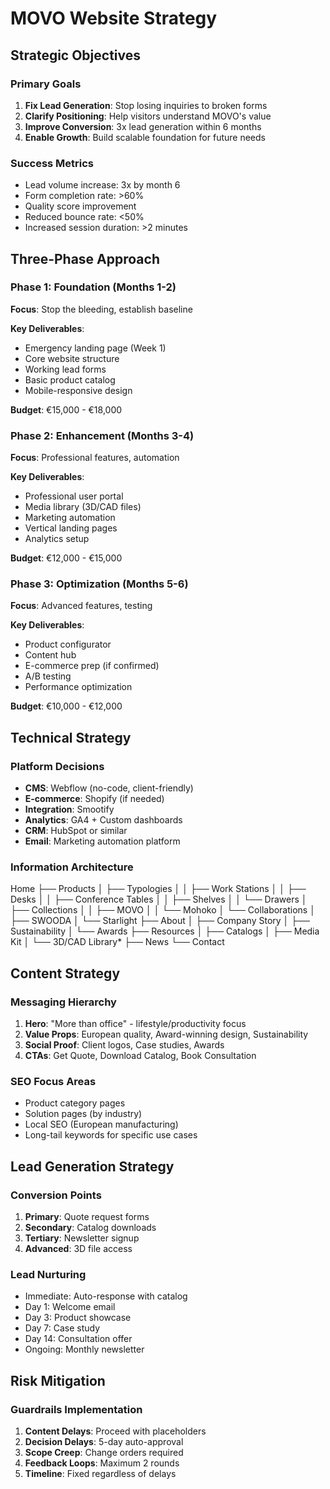 # MOVO Website Strategy

## Strategic Objectives

### Primary Goals
1. **Fix Lead Generation**: Stop losing inquiries to broken forms
2. **Clarify Positioning**: Help visitors understand MOVO's value
3. **Improve Conversion**: 3x lead generation within 6 months
4. **Enable Growth**: Build scalable foundation for future needs

### Success Metrics
- Lead volume increase: 3x by month 6
- Form completion rate: >60%
- Quality score improvement
- Reduced bounce rate: <50%
- Increased session duration: >2 minutes

## Three-Phase Approach

### Phase 1: Foundation (Months 1-2)
**Focus**: Stop the bleeding, establish baseline

**Key Deliverables**:
- Emergency landing page (Week 1)
- Core website structure
- Working lead forms
- Basic product catalog
- Mobile-responsive design

**Budget**: €15,000 - €18,000

### Phase 2: Enhancement (Months 3-4)
**Focus**: Professional features, automation

**Key Deliverables**:
- Professional user portal
- Media library (3D/CAD files)
- Marketing automation
- Vertical landing pages
- Analytics setup

**Budget**: €12,000 - €15,000

### Phase 3: Optimization (Months 5-6)
**Focus**: Advanced features, testing

**Key Deliverables**:
- Product configurator
- Content hub
- E-commerce prep (if confirmed)
- A/B testing
- Performance optimization

**Budget**: €10,000 - €12,000

## Technical Strategy

### Platform Decisions
- **CMS**: Webflow (no-code, client-friendly)
- **E-commerce**: Shopify (if needed)
- **Integration**: Smootify
- **Analytics**: GA4 + Custom dashboards
- **CRM**: HubSpot or similar
- **Email**: Marketing automation platform

### Information Architecture
Home
├── Products
│   ├── Typologies
│   │   ├── Work Stations
│   │   ├── Desks
│   │   ├── Conference Tables
│   │   ├── Shelves
│   │   └── Drawers
│   ├── Collections
│   │   ├── MOVO
│   │   └── Mohoko
│   └── Collaborations
│       ├── SWOODA
│       └── Starlight
├── About
│   ├── Company Story
│   ├── Sustainability
│   └── Awards
├── Resources
│   ├── Catalogs
│   ├── Media Kit
│   └── 3D/CAD Library*
├── News
└── Contact

## Content Strategy

### Messaging Hierarchy
1. **Hero**: "More than office" - lifestyle/productivity focus
2. **Value Props**: European quality, Award-winning design, Sustainability
3. **Social Proof**: Client logos, Case studies, Awards
4. **CTAs**: Get Quote, Download Catalog, Book Consultation

### SEO Focus Areas
- Product category pages
- Solution pages (by industry)
- Local SEO (European manufacturing)
- Long-tail keywords for specific use cases

## Lead Generation Strategy

### Conversion Points
1. **Primary**: Quote request forms
2. **Secondary**: Catalog downloads
3. **Tertiary**: Newsletter signup
4. **Advanced**: 3D file access

### Lead Nurturing
- Immediate: Auto-response with catalog
- Day 1: Welcome email
- Day 3: Product showcase
- Day 7: Case study
- Day 14: Consultation offer
- Ongoing: Monthly newsletter

## Risk Mitigation

### Guardrails Implementation
1. **Content Delays**: Proceed with placeholders
2. **Decision Delays**: 5-day auto-approval
3. **Scope Creep**: Change orders required
4. **Feedback Loops**: Maximum 2 rounds
5. **Timeline**: Fixed regardless of delays
